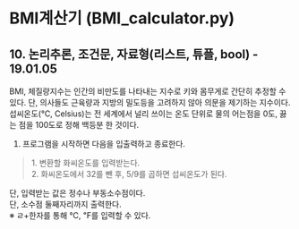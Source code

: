 # BMI계산기 (BMI_calculator.py)

## 10\. 논리추론, 조건문, 자료형(리스트, 튜플, bool) - 19.01.05 

BMI, 체질량지수는 인간의 비만도를 나타내는 지수로 키와 몸무게로 간단히 추정할 수 있다. 단, 의사들도 근육량과 지방의 밀도등을 고려하지 않아 의문을 제기하는 지수이다.  
섭씨온도(℃, Celsius)는 전 세계에서 널리 쓰이는 온도 단위로 물의 어는점을 0도, 끓는 점을 100도로 정해 백등분 한 것이다.  
1. 프로그램을 시작하면 다음을 입출력하고 종료한다. 
> 1\. 변환할 화씨온도를 입력받는다.  
> 2\. 화씨온도에서 32를 뺀 후, 5/9를 곱하면 섭씨온도가 된다.

단, 입력받는 값은 정수나 부동소수점이다.   
단, 소수점 둘째자리까지 출력한다.  
※ ㄹ+한자를 통해 ℃, ℉를 입력할 수 있다.